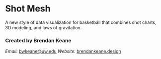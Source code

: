 # Shot Mesh
A new style of data visualization for basketball that combines shot charts, 3D modeling, and laws of gravitation.

### Created by Brendan Keane
*Email:* bwkeane@uw.edu
*Website:* [brendankeane.design](https://www.brendankeane.design)
